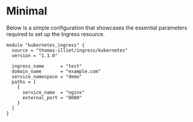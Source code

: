 # Minimal

Below is a simple configuration that showcases the essential parameters required to set up the Ingress resource.

```
module "kubernetes_ingress" {
  source = "thomas-illiet/ingress/kubernetes"
  version = "1.1.0"

  ingress_name      = "test"
  domain_name       = "example.com"
  service_namespace = "demo"
  paths = [
    {
      service_name  = "nginx"
      external_port = "8080"
    }
  ]
}
```